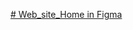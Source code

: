 [# Web_site_Home in Figma](https://www.figma.com/file/xj8hG5n4ayl3XGo8ji35Nb/Britlex-Language-School-(Copy)?node-id=581%3A2419)
